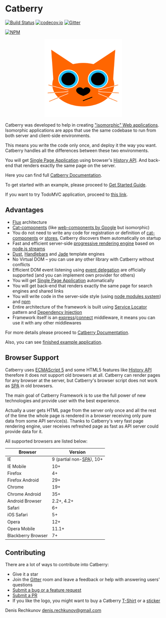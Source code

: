 # Catberry

[![Build Status](https://travis-ci.org/catberry/catberry.png?branch=master)](https://travis-ci.org/catberry/catberry) [![codecov.io](http://codecov.io/github/catberry/catberry/coverage.svg?branch=master)](http://codecov.io/github/catberry/catberry?branch=master)
[![Gitter](https://badges.gitter.im/Join%20Chat.svg)](https://gitter.im/catberry/catberry?utm_source=badge&utm_medium=badge&utm_campaign=pr-badge&utm_content=body_badge)

[![NPM](https://nodei.co/npm/catberry.png)](https://nodei.co/npm/catberry/)

<p align="center">
  <img src="https://raw.githubusercontent.com/catberry/catberry/master/docs/images/logo.png" />
</p>

Catberry was developed to help in creating ["isomorphic" Web applications](https://github.com/catberry/catberry/blob/7.0.2/docs/index.md#isomorphic-applications).
Isomorphic applications are apps that use the same codebase to run from both
server and client-side environments.

This means you write the code only once, and deploy it the way you want.
Catberry handles all the differences between these two environments.

You will get
[Single Page Application](http://en.wikipedia.org/wiki/Single-page_application) 
using browser's
[History API](https://developer.mozilla.org/en-US/docs/Web/Guide/API/DOM/Manipulating_the_browser_history).
And back-end that renders exactly the same page on the server.

Here you can find full
[Catberry Documentation](https://github.com/catberry/catberry/blob/7.0.2/docs/index.md).

To get started with an example, please proceed to
[Get Started Guide](https://github.com/catberry/catberry/blob/7.0.2/docs/index.md#get-started).

If you want to try TodoMVC application, proceed to [this link](https://github.com/catberry/catberry-todomvc).

## Advantages
* [Flux](https://github.com/catberry/catberry/blob/7.0.2/docs/index.md#flux) architecture
* [Cat-components](https://github.com/catberry/catberry/blob/7.0.2/docs/index.md#cat-components) (like [web-components by Google](http://webcomponents.org/) but isomorphic)
* You do not need to write any code for registration or definition of
[cat-components](https://github.com/catberry/catberry/blob/7.0.2/docs/index.md#cat-components) or
[stores](https://github.com/catberry/catberry/blob/7.0.2/docs/index.md#stores),
Catberry discovers them automatically on startup
* Fast and efficient server-side [progressive rendering engine](http://www.phpied.com/progressive-rendering-via-multiple-flushes/) based on
[node.js streams](http://nodejs.org/api/stream.html#stream_api_for_stream_implementors)
* [Dust](https://github.com/catberry/catberry-dust),
[Handlebars](https://github.com/catberry/catberry-handlebars) and
[Jade](https://github.com/catberry/catberry-jade) template engines
* No Virtual DOM – you can use any other library with Catberry without conflicts
* Efficient DOM event listening using [event delegation](http://davidwalsh.name/event-delegate)
are officially supported (and you can implement own provider for others)
* You will get [Single Page Application](http://en.wikipedia.org/wiki/Single_Page_Application)
automatically
* You will get back-end that renders exactly the same page for search engines
and shared links
* You will write code in the server-side style
(using [node modules system](http://nodejs.org/api/modules.html#modules_modules)) and [npm](https://www.npmjs.org/)
* Entire architecture of the framework is built using
[Service Locator](https://github.com/catberry/catberry/blob/7.0.2/docs/index.md#service-locator)
pattern and 
[Dependency Injection](https://github.com/catberry/catberry/blob/7.0.2/docs/index.md#dependency-injection)
* Framework itself is an
[express](https://github.com/visionmedia/express)/[connect](https://github.com/senchalabs/connect) 
middleware, it means you can use it with any other middlewares

For more details please proceed to [Catberry Documentation](https://github.com/catberry/catberry/blob/7.0.2/docs/index.md).

Also, you can see [finished example application](https://github.com/catberry/catberry-cli/tree/master/templates/example).

## Browser Support
Catberry uses [ECMAScript 5](http://www.ecma-international.org/ecma-262/5.1/) 
and some HTML5 features like [History API](https://developer.mozilla.org/en-US/docs/Web/Guide/API/DOM/Manipulating_the_browser_history)
therefore it does not support old browsers at all. Catberry can render pages
for any browser at the server, but Catberry's browser script does not work
as [SPA](http://en.wikipedia.org/wiki/Single-page_application) in old browsers.

The main goal of Catberry Framework is to use the full power of new technologies
and provide user with the best experience.

Actually a user gets HTML page from the server only once and all the rest of the time
the whole page is rendered in a browser receiving only pure data from some
API service(s). Thanks to Catberry's very fast page rendering engine, 
user receives refreshed page as fast as API server could provide data for it.

All supported browsers are listed below:

| Browser			| Version		|
|-------------------|---------------|
| IE				| 9 (partial non-[SPA](http://en.wikipedia.org/wiki/Single-page_application)), 10+	|
| IE Mobile			| 10+			|
| Firefox 			| 4+			|
| Firefox Android	| 29+			|
| Chrome			| 19+			|
| Chrome Android	| 35+			|
| Android Browser	| 2.2+, 4.2+	|
| Safari			| 6+			|
| iOS Safari		| 5+			|
| Opera				| 12+			|
| Opera Mobile		| 11.1+			|
| Blackberry Browser| 7+			|

## Contributing

There are a lot of ways to contribute into Catberry:

* Give it a star
* Join the [Gitter](https://gitter.im/catberry/catberry) room and leave a feedback or help with answering users' questions
* [Submit a bug or a feature request](https://github.com/catberry/catberry/issues)
* [Submit a PR](https://github.com/catberry/catberry/blob/7.0.2/CONTRIBUTING.md)
* If you like the logo, you might want to buy a Catberry [T-Shirt](http://www.redbubble.com/people/catberryjs/works/14439373-catberry-js-framework-logo?p=t-shirt) or a [sticker](http://www.redbubble.com/people/catberryjs/works/14439373-catberry-js-framework-logo?p=sticker)

Denis Rechkunov <denis.rechkunov@gmail.com>